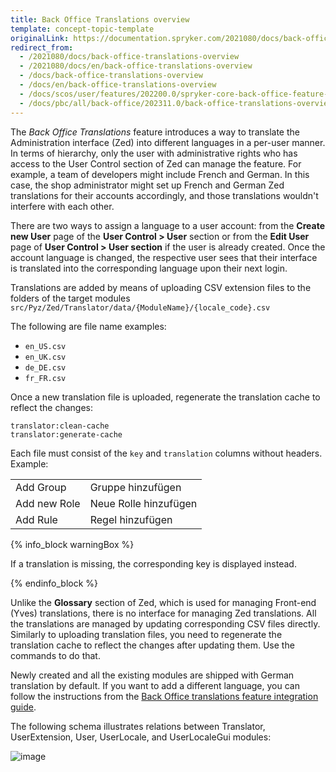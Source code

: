 ```yaml
---
title: Back Office Translations overview
template: concept-topic-template
originalLink: https://documentation.spryker.com/2021080/docs/back-office-translations-overview
redirect_from:
  - /2021080/docs/back-office-translations-overview
  - /2021080/docs/en/back-office-translations-overview
  - /docs/back-office-translations-overview
  - /docs/en/back-office-translations-overview
  - /docs/scos/user/features/202200.0/spryker-core-back-office-feature-overview/back-office-translations-overview.html
  - /docs/pbc/all/back-office/202311.0/back-office-translations-overview.html
---
```


The *Back Office Translations* feature introduces a way to translate the Administration interface (Zed) into different languages in a per-user manner. In terms of hierarchy, only the user with administrative rights who has access to the User Control section of Zed can manage the feature. For example, a team of developers might include French and German. In this case, the shop administrator might set up French and German Zed translations for their accounts accordingly, and those translations wouldn't interfere with each other.

There are two ways to assign a language to a user account: from the **Create new User** page of the **User Control&nbsp;<span aria-label="and then">></span> User** section or from the **Edit User** page of **User Control&nbsp;<span aria-label="and then">></span> User section** if the user is already created. Once the account language is changed, the respective user sees that their interface is translated into the corresponding language upon their next login.

Translations are added by means of uploading CSV extension files to the folders of the target modules `src/Pyz/Zed/Translator/data/{ModuleName}/{locale_code}.csv`

The following are file name examples:

* `en_US.csv`
* `en_UK.csv`
* `de_DE.csv`
* `fr_FR.csv`

Once a new translation file is uploaded, regenerate the translation cache to reflect the changes:

```
translator:clean-cache
translator:generate-cache
```

Each file must consist of the `key` and `translation` columns without headers. Example:


|  |  |
| --- | --- |
| Add Group | Gruppe hinzufügen |
| Add new Role | Neue Rolle hinzufügen |
| Add Rule | Regel hinzufügen |

{% info_block warningBox %}

If a translation is missing, the corresponding key is displayed instead.

{% endinfo_block %}

Unlike the **Glossary** section of Zed, which is used for managing Front-end (Yves) translations, there is no interface for managing Zed translations. All the translations are managed by updating corresponding CSV files directly. Similarly to uploading translation files, you need to regenerate the translation cache to reflect the changes after updating them. Use the commands to do that.

Newly created and all the existing modules are shipped with German translation by default. If you want to add a different language, you can follow the instructions from the [Back Office translations feature integration guide](/docs/pbc/all/identity-access-management/{{page.version}}/install-and-upgrade/install-the-spryker-core-back-office-feature.html).

The following schema illustrates relations between Translator, UserExtension, User, UserLocale, and UserLocaleGui modules:

![image](https://spryker.s3.eu-central-1.amazonaws.com/docs/Features/Back+Office/Back+Office+Translations/Back+Office+Translations+Feature+Overview/module-diagram.png)
